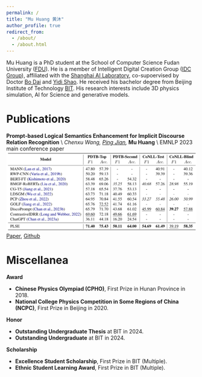 ```yaml
---
permalink: /
title: "Mu Huang 黄沐"
author_profile: true
redirect_from: 
  - /about/
  - /about.html
---
```


Mu Huang is a PhD student at the School of Computer Science Fudan University ([FDU](https://www.fudan.edu.cn/)). He is a member of Intelligent Digital Creation Group ([IDC Group](https://idc-sh.github.io/#/)), affiliated with the [Shanghai AI Laboratory](https://www.shlab.org.cn/), co-supoervised by Doctor [Bo Dai](https://daibo.info/) and [Yidi Shao](https://ftbabi.github.io/). He received his bachelor degree from Beijing Institute of Technology [BIT](https://www.bit.edu.cn/). His research interests include 3D physics simulation, AI for Science and generative models.

Publications
======
**Prompt-based Logical Semantics Enhancement for Implicit Discourse Relation Recognition** \\
_Chenxu Wang, [Ping Jian](https://scholar.google.com/citations?user=fpyIDJUAAAAJ),_ **Mu Huang** \\
EMNLP 2023 main conference paper
![Prompt-based Logical Semantics Enhancement for Implicit Discourse Relation Recognition](/images/PLSE.jpg)
[Paper](https://aclanthology.org/2023.emnlp-main.45/), [Github](https://github.com/lalalamdbf/PLSE_IDRR)

Miscellanea
======
**Award**
+ **Chinese Physics Olympiad (CPHO)**, First Prize in Hunan Province in 2018.
+ **National College Physics Competition in Some Regions of China (NCPC)**, First Prize in Beijing in 2020.

**Honor**
+ **Outstanding Undergraduate Thesis** at BIT in 2024.
+ **Outstanding Undergraduate** at BIT in 2024.

**Scholarship**
+ **Excellence Student Scholarship**, First Prize in BIT (Multiple).
+ **Ethnic Student Learning Award**, First Prize in BIT (Multiple).
